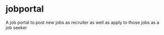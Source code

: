 # jobportal
A job portal to post new jobs as recruiter as well as apply to those jobs as a job seeker
